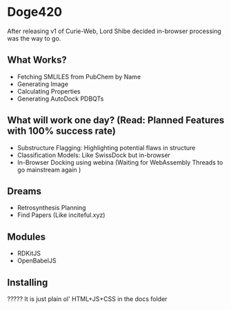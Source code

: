 # Doge420

After releasing v1 of Curie-Web, Lord Shibe decided in-browser processing was the way to go. 

## What Works?

* Fetching SMLILES from PubChem by Name
* Generating Image
* Calculating Properties
* Generating AutoDock PDBQTs

## What will work one day? (Read: Planned Features with 100% success rate)

* Substructure Flagging: Highlighting potential flaws in structure
* Classification Models: Like SwissDock but in-browser 
* In-Browser Docking using webina (Waiting for WebAssembly Threads to go mainstream again )

## Dreams

* Retrosynthesis Planning
* Find Papers (Like inciteful.xyz)

## Modules

* RDKitJS
* OpenBabelJS

## Installing
 
????? It is just plain ol' HTML+JS+CSS in the docs folder